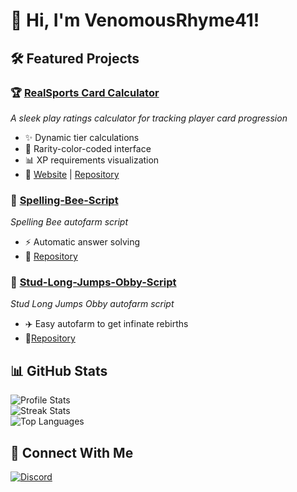 # 👋 Hi, I'm VenomousRhyme41!

## 🛠️ Featured Projects
### 🏆 [RealSports Card Calculator](https://venomousrhyme41.github.io/RealSports-CardCalc.github.io/)
_A sleek play ratings calculator for tracking player card progression_
- ✨ Dynamic tier calculations
- 🎨 Rarity-color-coded interface
- 📊 XP requirements visualization
- 🔗 [Website](https://venomousrhyme41.github.io/RealSports-CardCalc.github.io/) | [Repository](https://github.com/VenomousRhyme41/RealSports-CardCalc.github.io)

### 🐝 [Spelling-Bee-Script](https://github.com/VenomousRhyme41/Spelling-Bee-Script)
_Spelling Bee autofarm script_
- ⚡ Automatic answer solving
- 🔗 [Repository](https://github.com/VenomousRhyme41/Spelling-Bee-Script)

### 🏃 [Stud-Long-Jumps-Obby-Script](https://github.com/VenomousRhyme41/Stud-Long-Jumps-Obby-Script)
_Stud Long Jumps Obby autofarm script_
- ✈️ Easy autofarm to get infinate rebirths
- 🔗[Repository](https://github.com/VenomousRhyme41/Stud-Long-Jumps-Obby-Script)



## 📊 GitHub Stats
  
![Profile Stats](https://github-readme-stats.vercel.app/api?username=VenomousRhyme41&show_icons=true&theme=dark&hide_border=true&count_private=true&include_all_commits=true)  
![Streak Stats](https://streak-stats.demolab.com?user=VenomousRhyme41&theme=dark&hide_border=true)  
![Top Languages](https://github-readme-stats.vercel.app/api/top-langs/?username=VenomousRhyme41&layout=compact&theme=dark&hide_border=true)

## 📱 Connect With Me
  <a href="[https://discord.gg/](https://discord.com/channels/@me/1259721964118085653)">
    <img src="https://img.shields.io/badge/Discord-%237289DA.svg?logo=discord&logoColor=white" alt="Discord">
  </a>
</p>
